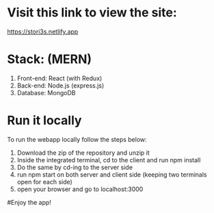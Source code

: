 # Visit this link to view the site:
https://stori3s.netlify.app

# Stack: (MERN)
1. Front-end: React (with Redux)
2. Back-end: Node.js (express.js)
3. Database: MongoDB

# Run it locally
To run the webapp locally follow the steps below:
1. Download the zip of the repository and unzip it
2. Inside the integrated terminal, cd to the client and run npm install
3. Do the same by cd-ing to the server side
4. run npm start on both server and client side (keeping two terminals open for each side)
4. open your browser and go to localhost:3000

#Enjoy the app!
